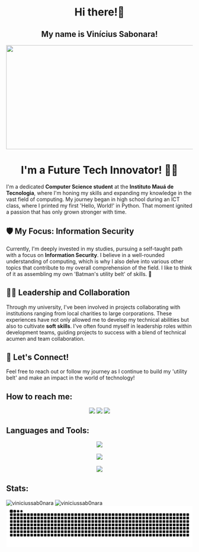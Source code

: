 <h1 align="center"><strong>Hi there!👋</strong></h1>
<div>
  <h2 align="center">My name is Vinícius Sabonara!</h2>
  <img align="center" height="280px" width="980px" src="https://i.pinimg.com/originals/f3/bd/45/f3bd45f6d915b011bc29f6661a73bac9.jpg"/>

<h1 align="center">I'm a Future Tech Innovator! 👨‍💻</h1>

<p>
  I'm a dedicated <strong>Computer Science student</strong> at the <strong>Instituto Mauá de Tecnologia</strong>, where I'm honing my skills and expanding my knowledge in the vast field of computing. My journey began in high school during an ICT class, where I printed my first 'Hello, World!' in Python. That moment ignited a passion that has only grown stronger with time.
</p>

<h2>🛡️ My Focus: Information Security</h2>
<p>
  Currently, I'm deeply invested in my studies, pursuing a self-taught path with a focus on <strong>Information Security</strong>. I believe in a well-rounded understanding of computing, which is why I also delve into various other topics that contribute to my overall comprehension of the field. I like to think of it as assembling my own 'Batman's utility belt' of skills. 🦇
</p>

<h2>👨‍💻 Leadership and Collaboration</h2>
<p>
  Through my university, I've been involved in projects collaborating with institutions ranging from local charities to large corporations. These experiences have not only allowed me to develop my technical abilities but also to cultivate <strong>soft skills</strong>. I've often found myself in leadership roles within development teams, guiding projects to success with a blend of technical acumen and team collaboration.
</p>

<h2>🌟 Let's Connect!</h2>
<p>
  Feel free to reach out or follow my journey as I continue to build my 'utility belt' and make an impact in the world of technology!
</p>

<div>
  <h2>How to reach me:</h2>
  <p align="center">
  <a href="mailto:vinicius.santoscortez@hotmail.com"><img src="https://img.shields.io/badge/-Email-000?style=for-the-badge&logo=microsoft-outlook&logoColor=007BFF"/></a>
  <a href="www.linkedin.com/in/viniciussabonarasantos"><img src="https://img.shields.io/badge/LinkedIn-0077B5?style=for-the-badge&logo=linkedin&logoColor=white"/></a>
  <a href="https://instagram.com/vinis.js"><img src="https://img.shields.io/badge/-Instagram-%23E4405F?style=for-the-badge&logo=instagram&logoColor=white"></a>
  
  </p>
</div>

<div>
  <h2>Languages and Tools:</h2>
  <p align="center"> 
    <img src="https://skillicons.dev/icons?i=py,html,css,js&theme=dark"/>
  </p>
  <p align="center"> 
    <img src="https://skillicons.dev/icons?i=mysql&theme=dark"/>
  </p>
  <p align="center"> 
    <img src="https://skillicons.dev/icons?i=figma&theme=dark"/>
 </p>
</div>

<div>
  <h2>Stats:</h2>
  <img height="250px" src="https://github-readme-stats.vercel.app/api?username=viniciussab0nara&theme=dark&show_icons=true&locale=en" alt="viniciussab0nara" />
  <img height="250px" src="https://github-readme-stats.vercel.app/api/top-langs/?username=viniciussab0nara&theme=dark&show_icons=true" alt="viniciussab0nara" />
  <picture>
    <source media="(prefers-color-scheme: dark)" srcset="https://github.com/ViniciusSab0nara/ViniciusSab0nara/blob/output/github-contribution-grid-snake-dark.svg" />
    <source media="(prefers-color-scheme: light)" srcset="https://github.com/ViniciusSab0nara/ViniciusSab0nara/blob/output/github-contribution-grid-snake.svg" />
    <img alt="github-snake" src="https://github.com/ViniciusSab0nara/ViniciusSab0nara/blob/output/github-contribution-grid-snake.svg" />
  </picture>
</div>
